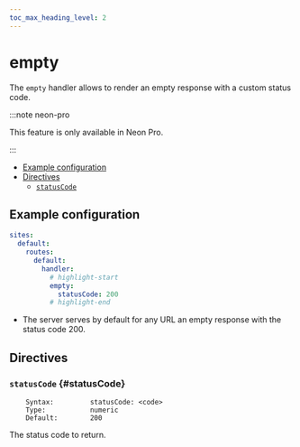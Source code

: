 ```yaml
---
toc_max_heading_level: 2
---
```


# empty

The `empty` handler allows to render an empty response with a custom status code.

:::note neon-pro

This feature is only available in Neon Pro.

:::

- [Example configuration](#example-configuration)
- [Directives](#directives)
  - [`statusCode`](#statusCode)

## Example configuration

```yaml
sites:
  default:
    routes:
      default:
        handler:
          # highlight-start
          empty:
            statusCode: 200
          # highlight-end
```

- The server serves by default for any URL an empty response with the status code 200.

## Directives

### `statusCode` {#statusCode}

```
    Syntax:         statusCode: <code>
    Type:           numeric
    Default:        200
```

The status code to return.
